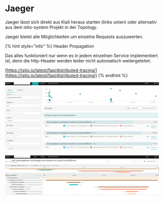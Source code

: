 # Jaeger

Jaeger lässt sich direkt aus Kiali heraus starten \(links unten\) oder alternativ aus dem istio-system Projekt in der Topology.

Jaeger bietet alle Möglichkeiten um einzelne Requests auszuwerten.

{% hint style="info" %}
Header Propagation

Das alles funktioniert nur wenn es in jedem einzelnen Service implementiert ist, denn die http-Header werden leider nicht automatisch weitergeleitet.

[https://istio.io/latest/faq/distributed-tracing/](https://istio.io/latest/faq/distributed-tracing/)
{% endhint %}

![](../../../.gitbook/assets/image%20%28105%29.png)

![](../../../.gitbook/assets/image%20%28106%29.png)

